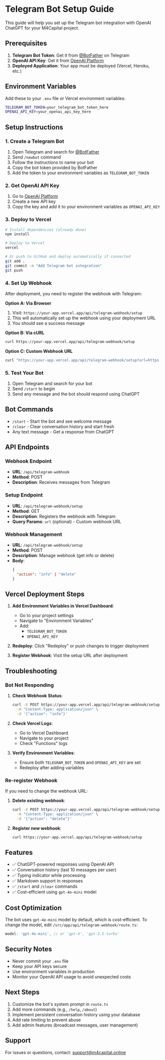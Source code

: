 # Telegram Bot Setup Guide

This guide will help you set up the Telegram bot integration with OpenAI ChatGPT for your M4Capital project.

## Prerequisites

1. **Telegram Bot Token**: Get it from [@BotFather](https://t.me/botfather) on Telegram
2. **OpenAI API Key**: Get it from [OpenAI Platform](https://platform.openai.com/api-keys)
3. **Deployed Application**: Your app must be deployed (Vercel, Heroku, etc.)

## Environment Variables

Add these to your `.env` file or Vercel environment variables:

```bash
TELEGRAM_BOT_TOKEN=your_telegram_bot_token_here
OPENAI_API_KEY=your_openai_api_key_here
```

## Setup Instructions

### 1. Create a Telegram Bot

1. Open Telegram and search for [@BotFather](https://t.me/botfather)
2. Send `/newbot` command
3. Follow the instructions to name your bot
4. Copy the bot token provided by BotFather
5. Add the token to your environment variables as `TELEGRAM_BOT_TOKEN`

### 2. Get OpenAI API Key

1. Go to [OpenAI Platform](https://platform.openai.com/api-keys)
2. Create a new API key
3. Copy the key and add it to your environment variables as `OPENAI_API_KEY`

### 3. Deploy to Vercel

```bash
# Install dependencies (already done)
npm install

# Deploy to Vercel
vercel

# Or push to GitHub and deploy automatically if connected
git add .
git commit -m "Add Telegram bot integration"
git push
```

### 4. Set Up Webhook

After deployment, you need to register the webhook with Telegram:

**Option A: Via Browser**

1. Visit: `https://your-app.vercel.app/api/telegram-webhook/setup`
2. This will automatically set up the webhook using your deployment URL
3. You should see a success message

**Option B: Via cURL**

```bash
curl https://your-app.vercel.app/api/telegram-webhook/setup
```

**Option C: Custom Webhook URL**

```bash
curl "https://your-app.vercel.app/api/telegram-webhook/setup?url=https://custom-url.com/api/telegram-webhook"
```

### 5. Test Your Bot

1. Open Telegram and search for your bot
2. Send `/start` to begin
3. Send any message and the bot should respond using ChatGPT

## Bot Commands

- `/start` - Start the bot and see welcome message
- `/clear` - Clear conversation history and start fresh
- Any text message - Get a response from ChatGPT

## API Endpoints

### Webhook Endpoint

- **URL**: `/api/telegram-webhook`
- **Method**: POST
- **Description**: Receives messages from Telegram

### Setup Endpoint

- **URL**: `/api/telegram-webhook/setup`
- **Method**: GET
- **Description**: Registers the webhook with Telegram
- **Query Params**: `url` (optional) - Custom webhook URL

### Webhook Management

- **URL**: `/api/telegram-webhook/setup`
- **Method**: POST
- **Description**: Manage webhook (get info or delete)
- **Body**:
  ```json
  {
    "action": "info" | "delete"
  }
  ```

## Vercel Deployment Steps

1. **Add Environment Variables in Vercel Dashboard**:

   - Go to your project settings
   - Navigate to "Environment Variables"
   - Add:
     - `TELEGRAM_BOT_TOKEN`
     - `OPENAI_API_KEY`

2. **Redeploy**: Click "Redeploy" or push changes to trigger deployment

3. **Register Webhook**: Visit the setup URL after deployment

## Troubleshooting

### Bot Not Responding

1. **Check Webhook Status**:

   ```bash
   curl -X POST https://your-app.vercel.app/api/telegram-webhook/setup \
     -H "Content-Type: application/json" \
     -d '{"action": "info"}'
   ```

2. **Check Vercel Logs**:

   - Go to Vercel Dashboard
   - Navigate to your project
   - Check "Functions" logs

3. **Verify Environment Variables**:
   - Ensure both `TELEGRAM_BOT_TOKEN` and `OPENAI_API_KEY` are set
   - Redeploy after adding variables

### Re-register Webhook

If you need to change the webhook URL:

1. **Delete existing webhook**:

   ```bash
   curl -X POST https://your-app.vercel.app/api/telegram-webhook/setup \
     -H "Content-Type: application/json" \
     -d '{"action": "delete"}'
   ```

2. **Register new webhook**:
   ```bash
   curl https://your-app.vercel.app/api/telegram-webhook/setup
   ```

## Features

- ✅ ChatGPT-powered responses using OpenAI API
- ✅ Conversation history (last 10 messages per user)
- ✅ Typing indicator while processing
- ✅ Markdown support in responses
- ✅ `/start` and `/clear` commands
- ✅ Cost-efficient using `gpt-4o-mini` model

## Cost Optimization

The bot uses `gpt-4o-mini` model by default, which is cost-efficient. To change the model, edit `/src/app/api/telegram-webhook/route.ts`:

```typescript
model: 'gpt-4o-mini', // or 'gpt-4', 'gpt-3.5-turbo'
```

## Security Notes

- Never commit your `.env` file
- Keep your API keys secure
- Use environment variables in production
- Monitor your OpenAI API usage to avoid unexpected costs

## Next Steps

1. Customize the bot's system prompt in `route.ts`
2. Add more commands (e.g., `/help`, `/about`)
3. Implement persistent conversation history using your database
4. Add rate limiting to prevent abuse
5. Add admin features (broadcast messages, user management)

## Support

For issues or questions, contact: support@m4capital.online
